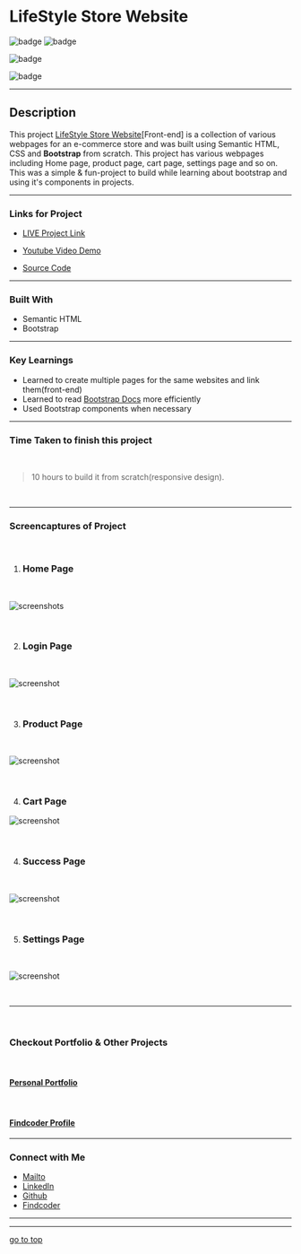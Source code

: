 # LifeStyle Store Website


![badge](https://img.shields.io/badge/HTML%20-Bootstrap-green)
![badge](https://img.shields.io/badge/LifeStyle%20-Store%20Website-orange)


![badge](https://img.shields.io/badge/multiple--page--website-%20Bootstrap-lightblue)

![badge](https://img.shields.io/badge/Shubham%20Singh%20-grey)

***
## Description

This project [LifeStyle Store Website]()[Front-end] is a collection of various webpages for an e-commerce store and was built using Semantic HTML, CSS and **Bootstrap** from scratch. This project has various webpages including Home page, product page, cart page, settings page and so on.  This was a simple & fun-project to build while learning about bootstrap and using it's components in projects.

***

### Links for Project

* [LIVE Project Link]()

* [Youtube Video Demo]()

* [Source Code]()

***
### Built With 

* Semantic HTML
* Bootstrap

***

### Key Learnings

* Learned to create multiple pages for the same websites and link them(front-end)
* Learned to read [Bootstrap Docs](https://getbootstrap.com/docs/4.1/getting-started/introduction/) more efficiently
* Used Bootstrap components when necessary

***

### Time Taken to finish this project
<br>

>10 hours to build it from scratch(responsive design).

<br>

***

### Screencaptures of Project

<br>

  1. ### Home Page

  <br>

  ![screenshots](./captures/homepage.png)

  <br>

  2. ### Login Page

<br>

![screenshot](./captures/login.png)

<br>

  3. ### Product Page 

  <br>

  ![screenshot](./captures/productpage.png)

  <br>

  4. ### Cart Page

  ![screenshot](./captures/cartpage.png)

  <br>

  4. ### Success Page
 
  <br>

  ![screenshot](./captures/successpage.png)

  <br>
   
   5. ### Settings Page

   <br>

  ![screenshot](./captures/settingspage.png)

  <br>

***
<br>

### Checkout Portfolio & Other Projects
<br>

#### [Personal Portfolio]()

<br>

#### [Findcoder Profile]()
***

### Connect with Me
* [Mailto](mailto:shubhambhoj3@gmail.com)
* [LinkedIn](https://www.linkedin.com/in/shubham-singh-b122b7171/)
* [Github](https://github.com/ShubhamSingh03)
* [Findcoder]()
***
***
[go to top](#lifestyle-store-website)